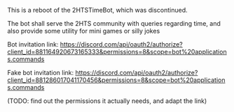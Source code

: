 This is a reboot of the 2HTSTimeBot, which was discontinued.

The bot shall serve the 2HTS community with queries regarding time, and also provide some utility for mini games or silly jokes


Bot invitation link:
https://discord.com/api/oauth2/authorize?client_id=881164920673165333&permissions=8&scope=bot%20applications.commands

Fake bot invitation link:
https://discord.com/api/oauth2/authorize?client_id=881286017041170456&permissions=8&scope=bot%20applications.commands

(TODO: find out the permissions it actually needs, and adapt the link)